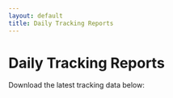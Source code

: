 ```yaml
---
layout: default
title: Daily Tracking Reports
---
```


# Daily Tracking Reports

Download the latest tracking data below:

<!-- TRACKING_DATA_LINKS -->

